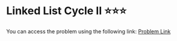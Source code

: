 # Linked List Cycle II ⭐⭐⭐
You can access the problem using the following link: [Problem Link](https://leetcode.com/problems/linked-list-cycle-ii/description/)